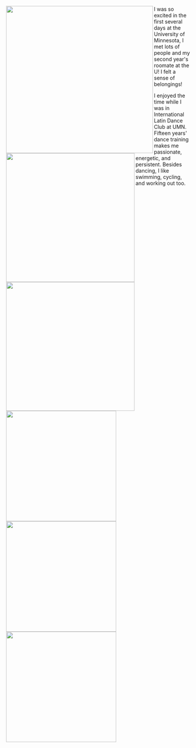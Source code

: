 <p>
  <img align="left" src="/assets/img/welcomeweek3.jpg" width="400" />
  <img align="left" src="/assets/img/welcomeweek1.jpg" width="350" />
  <img align="left" src="/assets/img/roclim.jpg" width="350" />
  <img align="left" src="/assets/img/roclimi.jpg" width="300" />
    I was so excited in the first several days at the University of Minnesota, I met lots of people and my second year's roomate at the U! I felt a sense of belongings!
</p>

<p>
  <img align="left" src="/assets/img/dancefest.jpg" width="300" />
  <img align="left" src="/assets/img/ncdc.jpg" width="300" />
I enjoyed the time while I was in International Latin Dance Club at UMN. Fifteen years' dance training makes me passionate, energetic, and persistent. Besides dancing, I like swimming, cycling, and working out too.
</p>
